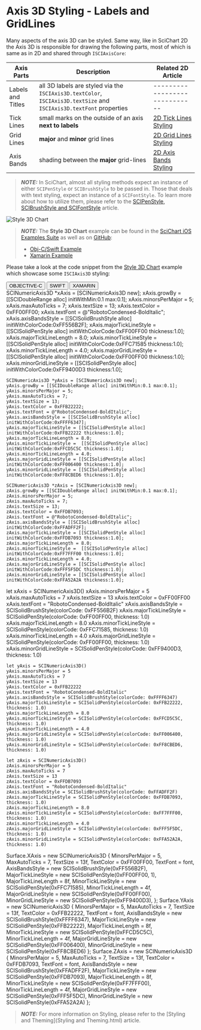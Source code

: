 # Axis 3D Styling - Labels and GridLines
Many aspects of the axis 3D can be styled. Same way, like in SciChart 2D the Axis 3D is responsible for drawing the following parts, most of which is same as in 2D and shared through `ISCIAxisCore`:

| **Axis Parts**    | **Description**                                          | **Related 2D Article**                                                                   |
| ----------------- | -------------------------------------------------------- | ---------------------------------------------------------------------------------------  |
| Labels and Titles | all 3D labels are styled via the `ISCIAxis3D.textColor`, `ISCIAxis3D.textSize` and `ISCIAxis3D.textFont` properties | ----------------------------- |
| Tick Lines        | small marks on the outside of an axis **next to labels** | [2D Tick Lines Styling](axis-styling---grid-lines-ticks-and-axis-bands.html#axis-ticks)  |
| Grid Lines        | **major** and **minor** grid lines                       | [2D Grid Lines Styling](axis-styling---grid-lines-ticks-and-axis-bands.html#grid-lines)  |
| Axis Bands        | shading between the **major** grid-lines                 | [2D Axis Bands Styling](axis-styling---grid-lines-ticks-and-axis-bands.html#axis-bands)  |

> **_NOTE:_** In SciChart, almost all styling methods expect an instance of either `SCIPenStyle` or `SCIBrushStyle` to be passed in. Those that deals with text styling, expect an instance of a `SCIFontStyle`. To learn more about how to utilize them, please refer to the [SCIPenStyle, SCIBrushStyle and SCIFontStyle](scipenstyle-scibrushstyle-and-scifontstyle.html) article.

![Style 3D Chart](img/axis-3d/style-3d-chart-example.png)

> **_NOTE:_** The **Style 3D Chart** example can be found in the [SciChart iOS Examples Suite](https://www.scichart.com/examples/ios-chart/) as well as on [GitHub](https://github.com/ABTSoftware/SciChart.iOS.Examples):
> 
> - [Obj-C/Swift Example](https://www.scichart.com/example/ios-chart/ios-3d-chart-example-style-chart/)
> - [Xamarin Example](https://www.scichart.com/example/xamarin-chart/xamarin-3d-chart-example-style-chart/)

Please take a look at the code snippet from the [Style 3D Chart](https://www.scichart.com/example/ios-chart/ios-3d-chart-example-style-chart/) example which showcase some `ISCIAxis3D` styling:

<div class="code-snippet-tabs">
  <button class="code-snippet-tab" onclick="showCodeFor(event, 'objectivec')">OBJECTIVE-C</button>
  <button class="code-snippet-tab" onclick="showCodeFor(event, 'swift')">SWIFT</button>
  <button class="code-snippet-tab" onclick="showCodeFor(event, 'cs')">XAMARIN</button>
</div>
<div class="code-snippet" id="objectivec">
    SCINumericAxis3D *xAxis = [SCINumericAxis3D new];
    xAxis.growBy = [[SCIDoubleRange alloc] initWithMin:0.1 max:0.1];
    xAxis.minorsPerMajor = 5;
    xAxis.maxAutoTicks = 7;
    xAxis.textSize = 13;
    xAxis.textColor = 0xFF00FF00;
    xAxis.textFont = @"RobotoCondensed-BoldItalic";
    xAxis.axisBandsStyle = [[SCISolidBrushStyle alloc] initWithColorCode:0xFF556B2F];
    xAxis.majorTickLineStyle = [[SCISolidPenStyle alloc] initWithColorCode:0xFF00FF00 thickness:1.0];
    xAxis.majorTickLineLength = 8.0;
    xAxis.minorTickLineStyle =  [[SCISolidPenStyle alloc] initWithColorCode:0xFFC71585 thickness:1.0];
    xAxis.minorTickLineLength = 4.0;
    xAxis.majorGridLineStyle = [[SCISolidPenStyle alloc] initWithColorCode:0xFF00FF00 thickness:1.0];
    xAxis.minorGridLineStyle = [[SCISolidPenStyle alloc] initWithColorCode:0xFF9400D3 thickness:1.0];
    
    SCINumericAxis3D *yAxis = [SCINumericAxis3D new];
    yAxis.growBy = [[SCIDoubleRange alloc] initWithMin:0.1 max:0.1];
    yAxis.minorsPerMajor = 5;
    yAxis.maxAutoTicks = 7;
    yAxis.textSize = 13;
    yAxis.textColor = 0xFFB22222;
    yAxis.textFont = @"RobotoCondensed-BoldItalic";
    yAxis.axisBandsStyle = [[SCISolidBrushStyle alloc] initWithColorCode:0xFFFF6347];
    yAxis.majorTickLineStyle = [[SCISolidPenStyle alloc] initWithColorCode:0xFFB22222 thickness:1.0];
    yAxis.majorTickLineLength = 8.0;
    yAxis.minorTickLineStyle =  [[SCISolidPenStyle alloc] initWithColorCode:0xFFCD5C5C thickness:1.0];
    yAxis.minorTickLineLength = 4.0;
    yAxis.majorGridLineStyle = [[SCISolidPenStyle alloc] initWithColorCode:0xFF006400 thickness:1.0];
    yAxis.minorGridLineStyle = [[SCISolidPenStyle alloc] initWithColorCode:0xFF8CBED6 thickness:1.0];
    
    SCINumericAxis3D *zAxis = [SCINumericAxis3D new];
    zAxis.growBy = [[SCIDoubleRange alloc] initWithMin:0.1 max:0.1];
    zAxis.minorsPerMajor = 5;
    zAxis.maxAutoTicks = 7;
    zAxis.textSize = 13;
    zAxis.textColor = 0xFFDB7093;
    zAxis.textFont = @"RobotoCondensed-BoldItalic";
    zAxis.axisBandsStyle = [[SCISolidBrushStyle alloc] initWithColorCode:0xFFADFF2F];
    zAxis.majorTickLineStyle = [[SCISolidPenStyle alloc] initWithColorCode:0xFFDB7093 thickness:1.0];
    zAxis.majorTickLineLength = 8.0;
    zAxis.minorTickLineStyle =  [[SCISolidPenStyle alloc] initWithColorCode:0xFF7FFF00 thickness:1.0];
    zAxis.minorTickLineLength = 4.0;
    zAxis.majorGridLineStyle = [[SCISolidPenStyle alloc] initWithColorCode:0xFFF5F5DC thickness:1.0];
    zAxis.minorGridLineStyle = [[SCISolidPenStyle alloc] initWithColorCode:0xFFA52A2A thickness:1.0];
</div>
<div class="code-snippet" id="swift">
    let xAxis = SCINumericAxis3D()
    xAxis.minorsPerMajor = 5
    xAxis.maxAutoTicks = 7
    xAxis.textSize = 13
    xAxis.textColor = 0xFF00FF00
    xAxis.textFont = "RobotoCondensed-BoldItalic"
    xAxis.axisBandsStyle = SCISolidBrushStyle(colorCode: 0xFF556B2F)
    xAxis.majorTickLineStyle = SCISolidPenStyle(colorCode: 0xFF00FF00, thickness: 1.0)
    xAxis.majorTickLineLength = 8.0
    xAxis.minorTickLineStyle = SCISolidPenStyle(colorCode: 0xFFC71585, thickness: 1.0)
    xAxis.minorTickLineLength = 4.0
    xAxis.majorGridLineStyle = SCISolidPenStyle(colorCode: 0xFF00FF00, thickness: 1.0)
    xAxis.minorGridLineStyle = SCISolidPenStyle(colorCode: 0xFF9400D3, thickness: 1.0)

    let yAxis = SCINumericAxis3D()
    yAxis.minorsPerMajor = 5
    yAxis.maxAutoTicks = 7
    yAxis.textSize = 13
    yAxis.textColor = 0xFFB22222
    yAxis.textFont = "RobotoCondensed-BoldItalic"
    yAxis.axisBandsStyle = SCISolidBrushStyle(colorCode: 0xFFFF6347)
    yAxis.majorTickLineStyle = SCISolidPenStyle(colorCode: 0xFFB22222, thickness: 1.0)
    yAxis.majorTickLineLength = 8.0
    yAxis.minorTickLineStyle = SCISolidPenStyle(colorCode: 0xFFCD5C5C, thickness: 1.0)
    yAxis.minorTickLineLength = 4.0
    yAxis.majorGridLineStyle = SCISolidPenStyle(colorCode: 0xFF006400, thickness: 1.0)
    yAxis.minorGridLineStyle = SCISolidPenStyle(colorCode: 0xFF8CBED6, thickness: 1.0)
    
    let zAxis = SCINumericAxis3D()
    zAxis.minorsPerMajor = 5
    zAxis.maxAutoTicks = 7
    zAxis.textSize = 13
    zAxis.textColor = 0xFFDB7093
    zAxis.textFont = "RobotoCondensed-BoldItalic"
    zAxis.axisBandsStyle = SCISolidBrushStyle(colorCode: 0xFFADFF2F)
    zAxis.majorTickLineStyle = SCISolidPenStyle(colorCode: 0xFFDB7093, thickness: 1.0)
    zAxis.majorTickLineLength = 8.0
    zAxis.minorTickLineStyle = SCISolidPenStyle(colorCode: 0xFF7FFF00, thickness: 1.0)
    zAxis.minorTickLineLength = 4.0
    zAxis.majorGridLineStyle = SCISolidPenStyle(colorCode: 0xFFF5F5DC, thickness: 1.0)
    zAxis.minorGridLineStyle = SCISolidPenStyle(colorCode: 0xFFA52A2A, thickness: 1.0)
</div>
<div class="code-snippet" id="cs">
    Surface.XAxis = new SCINumericAxis3D
    {   
        MinorsPerMajor = 5,
        MaxAutoTicks = 7,
        TextSize = 13f,
        TextColor = 0xFF00FF00,
        TextFont = font,
        AxisBandsStyle = new SCISolidBrushStyle(0xFF556B2F),
        MajorTickLineStyle = new SCISolidPenStyle(0xFF00FF00, 1),
        MajorTickLineLength = 8f,
        MinorTickLineStyle = new SCISolidPenStyle(0xFFC71585),
        MinorTickLineLength = 4f,
        MajorGridLineStyle = new SCISolidPenStyle(0xFF00FF00),
        MinorGridLineStyle = new SCISolidPenStyle(0xFF9400D3),
    };
    Surface.YAxis = new SCINumericAxis3D
    {
        MinorsPerMajor = 5,
        MaxAutoTicks = 7,
        TextSize = 13f,
        TextColor = 0xFFB22222,
        TextFont = font,
        AxisBandsStyle = new SCISolidBrushStyle(0xFFFF6347),
        MajorTickLineStyle = new SCISolidPenStyle(0xFFB22222),
        MajorTickLineLength = 8f,
        MinorTickLineStyle = new SCISolidPenStyle(0xFFCD5C5C),
        MinorTickLineLength = 4f,
        MajorGridLineStyle = new SCISolidPenStyle(0xFF006400),
        MinorGridLineStyle = new SCISolidPenStyle(0xFF8CBED6)
    };
    Surface.ZAxis = new SCINumericAxis3D
    {
        MinorsPerMajor = 5,
        MaxAutoTicks = 7,
        TextSize = 13f,
        TextColor = 0xFFDB7093,
        TextFont = font,
        AxisBandsStyle = new SCISolidBrushStyle(0xFFADFF2F),
        MajorTickLineStyle = new SCISolidPenStyle(0xFFDB7093),
        MajorTickLineLength = 8f,
        MinorTickLineStyle = new SCISolidPenStyle(0xFF7FFF00),
        MinorTickLineLength = 4f,
        MajorGridLineStyle = new SCISolidPenStyle(0xFFF5F5DC),
        MinorGridLineStyle = new SCISolidPenStyle(0xFFA52A2A)
    };
</div>

> **_NOTE:_** For more information on Styling, please refer to the [Styling and Theming](Styling and Theming.html) article.
